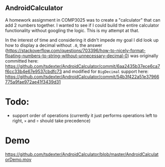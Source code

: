 ## AndroidCalculator

A homework assignment in COMP3025 was to create a "calculator" that can add 2 numbers together. I wanted to see if I could build the entire calculator functionality without googling the logic. This is my attempt at that.

In the interest of time and considering it didn't impede my goal I did look up how to display a decimal without `.0`, the answer (https://stackoverflow.com/questions/703396/how-to-nicely-format-floating-numbers-to-string-without-unnecessary-decimal-0) was originally committed here: https://github.com/tsdexter/AndroidCalculator/commit/6aa2435b37ece6ca7f6cc33b4e67e9537cbdfc73 and modified for `BigDecimal` support here: https://github.com/tsdexter/AndroidCalculator/commit/54b3f422a51e37966775a9fae972ae41f3439d31

# Todo:
- support order of operations (currently it just performs operations left to right, `×` and `÷` should take precedence)

# Demo
https://github.com/tsdexter/AndroidCalculator/blob/master/AndroidCalculatorDemo.mov 

